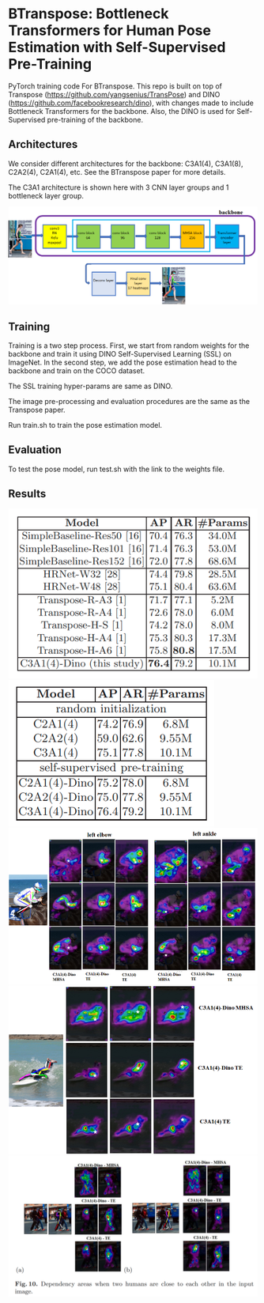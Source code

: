 **BTranspose**: Bottleneck Transformers for Human Pose Estimation with Self-Supervised Pre-Training
========

PyTorch training code For BTranspose. This repo is built on top of Transpose (https://github.com/yangsenius/TransPose) and DINO (https://github.com/facebookresearch/dino), with changes made to include Bottleneck Transformers for the backbone. Also, the DINO is used for Self-Supervised pre-training of the backbone.

## Architectures

We consider different architectures for the backbone: C3A1(4), C3A1(8), C2A2(4), C2A1(4), etc. See the BTranspose paper for more details.

The C3A1 architecture is shown here with 3 CNN layer groups and 1 bottleneck layer group.

<img src="figs/BTranspose_architecture.png">

## Training

Training is a two step process. First, we start from random weights for the backbone and train it using DINO Self-Supervised Learning (SSL) on ImageNet. 
In the second step, we add the pose estimation head to the backbone and train on the COCO dataset. 

The SSL training hyper-params are same as DINO.

The image pre-processing and evaluation procedures are the same as the Transpose paper.

Run train.sh to train the pose estimation model.


## Evaluation

To test the pose model, run test.sh with the link to the weights file.

## Results

<img src="figs/Table1.png">
<img src="figs/Table2.png">

<img src="figs/horserider.png">
<img src="figs/surfer.png">

<img src="figs/dependency_areas2.png">
